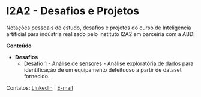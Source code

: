 # I2A2 - Desafios e Projetos

Notações pessoais de estudo, desafios e projetos do curso de Inteligência artificial para indústria realizado pelo instituto I2A2 em parceiria com a ABDI

**Conteúdo** 

  - **Desafios**
      - [Desafio 1 - Análise de sensores](https://github.com/marcojr93/i2a2_desafios_projetos/blob/main/I2A2%20Desafio%201%20-%20Analise%20de%20sensores.ipynb) - Análise exploratória de dados para identificação de um equipamento defeituoso a partir de dataset fornecido.

Contatos:
[LinkedIn](https://www.linkedin.com/in/marcolimajr/) | 
[E-mail](marcojunior.em@gmail.com)
